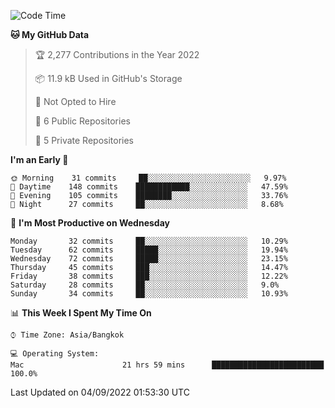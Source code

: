 <!--START_SECTION:waka-->
![Code Time](http://img.shields.io/badge/Code%20Time-1%2C408%20hrs%2012%20mins-blue)

**🐱 My GitHub Data** 

> 🏆 2,277 Contributions in the Year 2022
 > 
> 📦 11.9 kB Used in GitHub's Storage 
 > 
> 🚫 Not Opted to Hire
 > 
> 📜 6 Public Repositories 
 > 
> 🔑 5 Private Repositories  
 > 
**I'm an Early 🐤** 

```text
🌞 Morning    31 commits     ██░░░░░░░░░░░░░░░░░░░░░░░   9.97% 
🌆 Daytime    148 commits    ████████████░░░░░░░░░░░░░   47.59% 
🌃 Evening    105 commits    ████████░░░░░░░░░░░░░░░░░   33.76% 
🌙 Night      27 commits     ██░░░░░░░░░░░░░░░░░░░░░░░   8.68%

```
📅 **I'm Most Productive on Wednesday** 

```text
Monday       32 commits     ██░░░░░░░░░░░░░░░░░░░░░░░   10.29% 
Tuesday      62 commits     █████░░░░░░░░░░░░░░░░░░░░   19.94% 
Wednesday    72 commits     █████░░░░░░░░░░░░░░░░░░░░   23.15% 
Thursday     45 commits     ███░░░░░░░░░░░░░░░░░░░░░░   14.47% 
Friday       38 commits     ███░░░░░░░░░░░░░░░░░░░░░░   12.22% 
Saturday     28 commits     ██░░░░░░░░░░░░░░░░░░░░░░░   9.0% 
Sunday       34 commits     ██░░░░░░░░░░░░░░░░░░░░░░░   10.93%

```


📊 **This Week I Spent My Time On** 

```text
⌚︎ Time Zone: Asia/Bangkok

💻 Operating System: 
Mac                      21 hrs 59 mins      █████████████████████████   100.0%

```


 Last Updated on 04/09/2022 01:53:30 UTC
<!--END_SECTION:waka-->